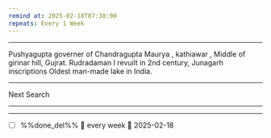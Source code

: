 ```yaml
---
remind at: 2025-02-18T07:38:00
repeats: Every 1 Week
---
```

---
Pushyagupta governer of Chandragupta Maurya , kathiawar , Middle of girinar hill, Gujrat.
Rudradaman I revuilt in 2nd century, Junagarh inscriptions 
Oldest man-made lake in India.


---
Next Search

---
---
- [ ] %%done_del%% 🔁 every week 📅 2025-02-18